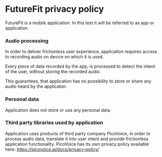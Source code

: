 # FutureFit privacy policy
FutureFit is a mobile application. In this text it will be referred to as app or application.

### Audio processing
In order to deliver frictionless user experience, application requires access to recording audio on device on which it is used.

Every piece of data recorded by the app, is processed to detect the intent of the user, without storing the recorded audio.

This guarantees, that application has no possibility to store or share any audio heard by the applicaton.

### Personal data
Application does not store or use any personal data.

### Third party libraries used by application 

Application uses products of third party company PicoVoice, in order to process audio data, translate it into user intent and provide frictionless application functionality.
PicoVoice has its own privacy policy available here: https://picovoice.ai/docs/privacy-policy/
